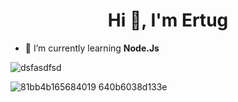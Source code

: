 ####








<h1 align="center">Hi 👋, I'm Ertug</h1>

- 🌱 I’m currently learning **Node.Js**



<p><img align="center" src="https://github-readme-streak-stats.herokuapp.com/?user=ertugakmann&" alt="dsfasdfsd" /></p>

![81bb4b165684019 640b6038d133e](https://github.com/ertugakmann/ertugakmann/assets/134059022/acb457e2-ea95-4712-9521-1349020d5990)
